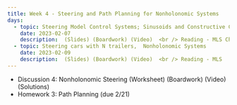 ```yaml
---
title: Week 4 - Steering and Path Planning for Nonholonomic Systems
days:
  - topic: Steering Model Control Systems; Sinusoids and Constructive Controllability
    date: 2023-02-07
    description:  (Slides) (Boardwork) (Video)  <br /> Reading - MLS Chapter 8
  - topic: Steering cars with N trailers,  Nonholonomic Systems
    date: 2023-02-09
    description:  (Slides) (Boardwork) (Video)  <br /> Reading - MLS
---
```


- Discussion 4: Nonholonomic Steering (Worksheet) (Boardwork) (Video) (Solutions)
- Homework 3: Path Planning (due 2/21)
